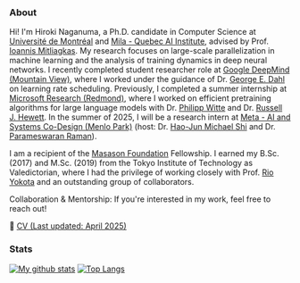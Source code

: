 ### About

Hi! I'm Hiroki Naganuma, a Ph.D. candidate in Computer Science at [Université de Montréal](https://www.umontreal.ca/) and [Mila - Quebec AI Institute](https://mila.quebec/en/), advised by Prof. [Ioannis Mitliagkas](http://mitliagkas.github.io/).
My research focuses on large-scale parallelization in machine learning and the analysis of training dynamics in deep neural networks. I recently completed student researcher role at [Google DeepMind (Mountain View)](https://deepmind.google/), where I worked under the guidance of Dr. [George E. Dahl](https://www.cs.toronto.edu/~gdahl/) on learning rate scheduling.
Previously, I completed a summer internship at [Microsoft Research (Redmond)](https://www.microsoft.com/en-us/research/about-microsoft-research/), where I worked on efficient pretraining algorithms for large language models with Dr. [Philipp Witte](https://www.microsoft.com/en-us/research/people/pwitte/) and Dr. [Russell J. Hewett](https://www.rjh.io/).
In the summer of 2025, I will be a research intern at [Meta - AI and Systems Co-Design (Menlo Park)](https://aisystemcodesign.github.io/) (host: Dr. [Hao-Jun Michael Shi](https://hjmshi.github.io/) and Dr. [Parameswaran Raman](https://paramsraman.github.io/)).

I am a recipient of the [Masason Foundation](https://masason-foundation.org/en/) Fellowship. I earned my B.Sc. (2017) and M.Sc. (2019) from the Tokyo Institute of Technology as Valedictorian, where I had the privilege of working closely with Prof. [Rio Yokota](https://www.rio.gsic.titech.ac.jp/en/member/yokota.html) and an outstanding group of collaborators.

Collaboration & Mentorship:
If you're interested in my work, feel free to reach out!

📄 [CV (Last updated: April 2025)](https://hiroki11x.github.io/files/CV_HirokiNAGANUMA.pdf)


### Stats

[![My github stats](https://github-readme-stats.vercel.app/api?username=hiroki11x&count_private=true)](https://github.com/anuraghazra/github-readme-stats) [![Top Langs](https://github-readme-stats.vercel.app/api/top-langs/?username=hiroki11x&hide=javascript,html,css,jupyter%20notebook)](https://github.com/anuraghazra/github-readme-stats)


<!--
**Hiroki11x/Hiroki11x** is a ✨ _special_ ✨ repository because its `README.md` (this file) appears on your GitHub profile.

Here are some ideas to get you started:

- 🔭 I’m currently working on ...
- 🌱 I’m currently learning ...
- 👯 I’m looking to collaborate on ...
- 🤔 I’m looking for help with ...
- 💬 Ask me about ...
- 📫 How to reach me: ...
- 😄 Pronouns: ...
- ⚡ Fun fact: ...
-->
